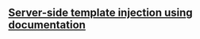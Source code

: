 ## [Server-side template injection using documentation](https://portswigger.net/web-security/all-labs)
